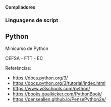 #### Compiladores
### Linguagens de script
## Python

Minicurso de Python

CEFSA - FTT - EC

Referências:

- https://docs.python.org/3/
- https://docs.python.org/3/tutorial/index.html
- https://www.w3schools.com/python/
- https://books.goalkicker.com/PythonBook/
- https://penseallen.github.io/PensePython2e/
